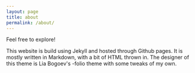 ```yaml
---
layout: page
title: about
permalink: /about/
---
```


Feel free to explore!

This website is build using Jekyll and hosted through Github pages. It is mostly written in Markdown, with a bit of HTML thrown in. The designer of this theme is Lia Bogoev's -folio theme with some tweaks of my own.
